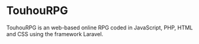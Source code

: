 <h1>TouhouRPG</h1>

TouhouRPG is an web-based online RPG coded in JavaScript, PHP, HTML and CSS using the framework Laravel.

